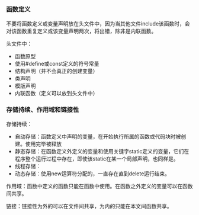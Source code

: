 #

##

### 函数定义

不要将函数定义或变量声明放在头文件中，因为当其他文件include该函数时，会对该函数重复定义或该变量声明两次，将出错，除非是内联函数。

头文件中：

- 函数原型
- 使用#define或const定义的符号常量
- 结构声明（并不会真正的创建变量）
- 类声明
- 模版声明
- 内联函数（定义可以放到头文件中）



### 存储持续、作用域和链接性

存储持续：

- 自动存储：函数定义中声明的变量，在开始执行所属的函数或代码块时被创建。使用完毕被释放
- 静态存储：在函数定义外定义的变量和使用关键字static定义的变量，它们在程序整个运行过程中存在，即使该static在某一个局部声明，也同样是。
- 线程存储：
- 动态存储：使用new运算符分配的，一直存在直到delete运行结束。

作用域：函数中定义的函数只能在函数中使用。在函数之外定义的变量可以在函数间共享。

链接：链接性为外的可以在文件间共享，为内的只能在本文间函数共享。





















